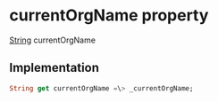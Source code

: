 


# currentOrgName property









[String](https:api.flutter.dev/flutter/dart-core/String-class.html) currentOrgName
  







## Implementation

```dart
String get currentOrgName =\> _currentOrgName;
```









